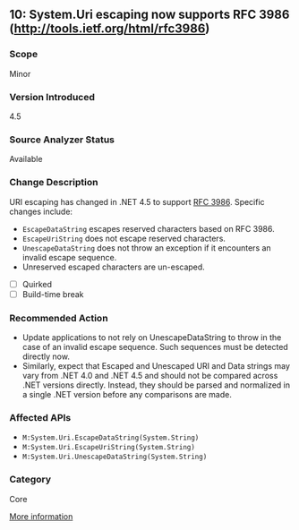 ## 10: System.Uri escaping now supports RFC 3986 (http://tools.ietf.org/html/rfc3986)

### Scope
Minor

### Version Introduced
4.5

### Source Analyzer Status
Available

### Change Description
URI escaping has changed in .NET 4.5 to support [RFC 3986](http://tools.ietf.org/html/rfc3986). Specific changes include:

- `EscapeDataString` escapes reserved characters based on RFC 3986.
- `EscapeUriString` does not escape reserved characters.
- `UnescapeDataString` does not throw an exception if it encounters an invalid escape sequence.
- Unreserved escaped characters are un-escaped.

- [ ] Quirked
- [ ] Build-time break

### Recommended Action
* Update applications to not rely on UnescapeDataString to throw in the case of an invalid escape sequence. Such sequences must be detected directly now. 
* Similarly, expect that Escaped and Unescaped URI and Data strings may vary from .NET 4.0 and .NET 4.5 and should not be compared across .NET versions directly. Instead, they should be parsed and normalized in a single .NET version before any comparisons are made.

### Affected APIs
* `M:System.Uri.EscapeDataString(System.String)`
* `M:System.Uri.EscapeUriString(System.String)`
* `M:System.Uri.UnescapeDataString(System.String)`

### Category
Core

[More information](https://msdn.microsoft.com/en-us/library/hh367887\(v=vs.110\).aspx#core)
